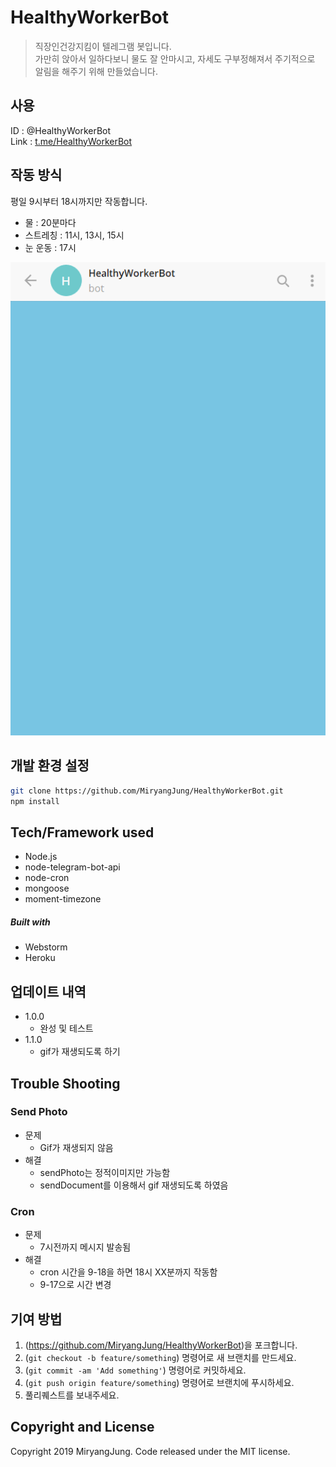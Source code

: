 # HealthyWorkerBot
> 직장인건강지킴이 텔레그램 봇입니다. <br>
> 가만히 앉아서 일하다보니 물도 잘 안마시고, 자세도 구부정해져서 주기적으로 알림을 해주기 위해 만들었습니다.

## 사용
ID : @HealthyWorkerBot<br>
Link : [t.me/HealthyWorkerBot](https://t.me/HealthyWorkerBot)

## 작동 방식
평일 9시부터 18시까지만 작동합니다.
- 물 : 20분마다
- 스트레칭 : 11시, 13시, 15시
- 눈 운동 : 17시

![example](example.gif)

## 개발 환경 설정
```sh
git clone https://github.com/MiryangJung/HealthyWorkerBot.git
npm install
```

## Tech/Framework used
- Node.js
- node-telegram-bot-api
- node-cron
- mongoose
- moment-timezone

##### Built with
- Webstorm
- Heroku

## 업데이트 내역
* 1.0.0
    * 완성 및 테스트
* 1.1.0
    * gif가 재생되도록 하기

## Trouble Shooting

### Send Photo
* 문제
   * Gif가 재생되지 않음
* 해결
   * sendPhoto는 정적이미지만 가능함
   * sendDocument를 이용해서 gif 재생되도록 하였음
   
### Cron
* 문제
   * 7시전까지 메시지 발송됨
* 해결
   * cron 시간을 9-18을 하면 18시 XX분까지 작동함
   * 9-17으로 시간 변경
   
## 기여 방법

1. (<https://github.com/MiryangJung/HealthyWorkerBot>)을 포크합니다.
2. (`git checkout -b feature/something`) 명령어로 새 브랜치를 만드세요.
3. (`git commit -am 'Add something'`) 명령어로 커밋하세요.
4. (`git push origin feature/something`) 명령어로 브랜치에 푸시하세요. 
5. 풀리퀘스트를 보내주세요.

## Copyright and License

Copyright 2019 MiryangJung. Code released under the MIT license.
